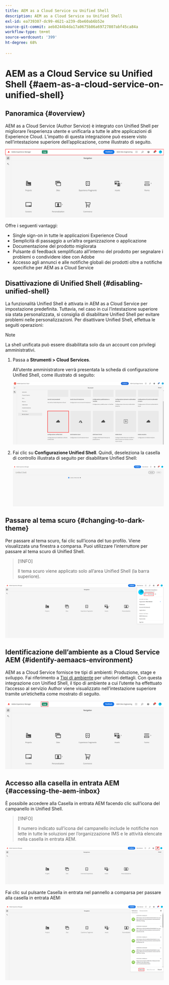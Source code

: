 ```yaml
---
title: AEM as a Cloud Service su Unified Shell
description: AEM as a Cloud Service su Unified Shell
exl-id: ea739307-dc99-4621-a239-dbe60ab6b52e
source-git-commit: aeb8244b4da17a0675b86a69727807abf45ca84a
workflow-type: tm+mt
source-wordcount: '399'
ht-degree: 68%

---
```


# AEM as a Cloud Service su Unified Shell {#aem-as-a-cloud-service-on-unified-shell}

## Panoramica {#overview}

AEM as a Cloud Service (Author Service) è integrato con Unified Shell per migliorare l’esperienza utente e unificarla a tutte le altre applicazioni di Experience Cloud. L’impatto di questa integrazione può essere visto nell’intestazione superiore dell’applicazione, come illustrato di seguito.

![immagine](/help/overview/assets/unifiedshell_header.png)

Offre i seguenti vantaggi:

* Single sign-on in tutte le applicazioni Experience Cloud
* Semplicità di passaggio a un’altra organizzazione o applicazione
* Documentazione del prodotto migliorata
* Pulsante di feedback semplificato all’interno del prodotto per segnalare i problemi o condividere idee con Adobe
* Accesso agli annunci e alle notifiche globali dei prodotti oltre a notifiche specifiche per AEM as a Cloud Service

## Disattivazione di Unified Shell {#disabling-unified-shell}

La funzionalità Unified Shell è attivata in AEM as a Cloud Service per impostazione predefinita. Tuttavia, nel caso in cui l’intestazione superiore sia stata personalizzata, si consiglia di disabilitare Unified Shell per evitare problemi nelle personalizzazioni. Per disattivare Unified Shell, effettua le seguiti operazioni:

>[!NOTE]
>La shell unificata può essere disabilitata solo da un account con privilegi amministrativi.

1. Passa a **Strumenti > Cloud Services**.

   All’utente amministratore verrà presentata la scheda di configurazione Unified Shell, come illustrato di seguito:

   ![immagine](/help/overview/assets/unifiedshell2.png)

1. Fai clic su **Configurazione Unified Shell**. Quindi, deseleziona la casella di controllo illustrata di seguito per disabilitare Unified Shell:

   ![immagine](/help/overview/assets/unifiedshell3.png)

## Passare al tema scuro {#changing-to-dark-theme}

Per passare al tema scuro, fai clic sull’icona del tuo profilo. Viene visualizzata una finestra a comparsa. Puoi utilizzare l’interruttore per passare al tema scuro di Unified Shell.

>[!INFO]
>
>Il tema scuro viene applicato solo all’area Unified Shell (la barra superiore).

![immagine](/help/overview/assets/unifiedshell4.png)

## Identificazione dell’ambiente as a Cloud Service AEM {#identify-aemaacs-environment}

AEM as a Cloud Service fornisce tre tipi di ambienti: Produzione, stage e sviluppo. Fai riferimento a [Tipi di ambiente](https://experienceleague.adobe.com/docs/experience-manager-cloud-service/content/implementing/using-cloud-manager/manage-environments.html?lang=en) per ulteriori dettagli. Con questa integrazione con Unified Shell, il tipo di ambiente a cui l’utente ha effettuato l’accesso al servizio Author viene visualizzato nell’intestazione superiore tramite un’etichetta come mostrato di seguito.

![immagine](/help/overview/assets/unifiedshell_header_label.png)

## Accesso alla casella in entrata AEM {#accessing-the-aem-inbox}

È possibile accedere alla Casella in entrata AEM facendo clic sull’icona del campanello in Unified Shell.

>[!INFO]
>
> Il numero indicato sull’icona del campanello include le notifiche non lette in tutte le soluzioni per l’organizzazione IMS e le attività elencate nella casella in entrata AEM.

![immagine](/help/overview/assets/unifiedshell5.png)

Fai clic sul pulsante Casella in entrata nel pannello a comparsa per passare alla casella in entrata AEM:

![immagine](/help/overview/assets/unifiedshell6.png)
